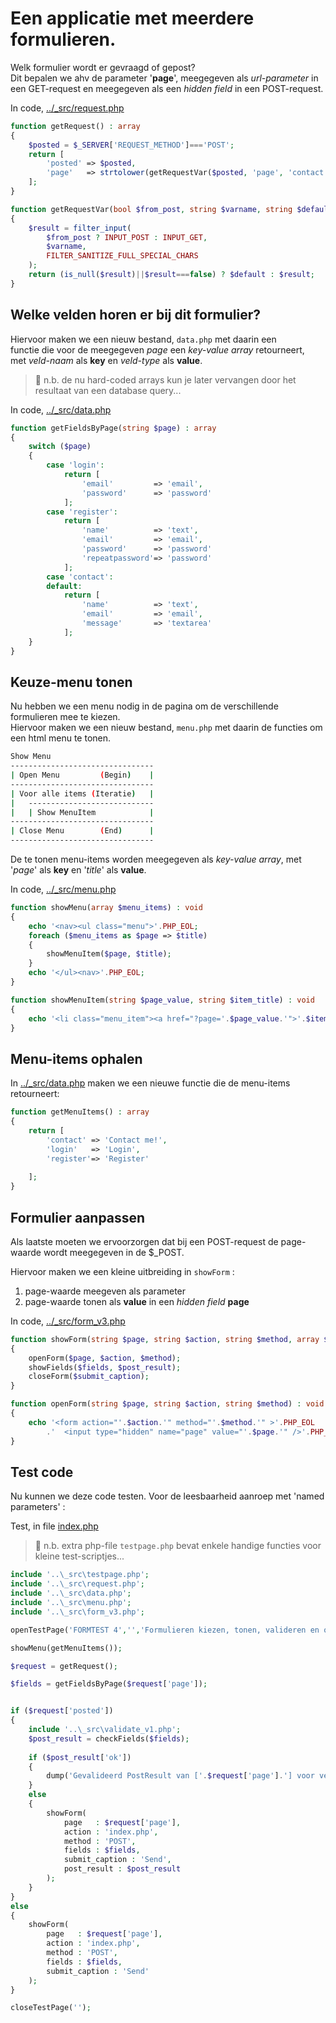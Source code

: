 # Een applicatie met meerdere formulieren.
  
  Welk formulier wordt er gevraagd of gepost?   
  Dit bepalen we ahv de parameter '**page**', 
  meegegeven als *url-parameter* in een GET-request 
  en meegegeven als een *hidden field* in een POST-request.
  
  In code, [../_src/request.php](../_src/request.php)
```php 
function getRequest() : array
{
	$posted = $_SERVER['REQUEST_METHOD']==='POST';
	return [
		'posted' => $posted,
		'page' 	 => strtolower(getRequestVar($posted, 'page', 'contact'))	
	];
}

function getRequestVar(bool $from_post, string $varname, string $default) : string
{
	$result = filter_input(
		$from_post ? INPUT_POST : INPUT_GET,
		$varname,
		FILTER_SANITIZE_FULL_SPECIAL_CHARS
	);
	return (is_null($result)||$result===false) ? $default : $result;
}
``` 
## Welke velden horen er bij dit formulier?
  Hiervoor maken we een nieuw bestand, `data.php` met daarin een   
  functie die voor de meegegeven *page* een *key-value array* retourneert,   
  met *veld-naam* als **key** en *veld-type* als **value**.
  
> 📝 n.b.  de nu hard-coded arrays kun je later vervangen door het resultaat van een database query...

  In code, [../_src/data.php](../_src/data.php)
```php 
function getFieldsByPage(string $page) : array
{
	switch ($page)
	{
		case 'login':
			return [
				'email' 		=> 'email',
				'password' 		=> 'password'
			];
		case 'register':
			return [
				'name' 			=> 'text',
				'email' 		=> 'email',
				'password' 		=> 'password'
				'repeatpassword'=> 'password'
			];
		case 'contact':
		default: 
			return [
				'name' 			=> 'text',
				'email' 		=> 'email',
				'message' 		=> 'textarea'
			];
	}
}	

``` 
## Keuze-menu tonen
  Nu hebben we een menu nodig in de pagina om de verschillende formulieren 
  mee te kiezen.    
  Hiervoor maken we een nieuw bestand, `menu.php` met daarin de functies
  om een html menu te tonen.

```sh  
Show Menu
--------------------------------
| Open Menu         (Begin)    | 
--------------------------------
| Voor alle items (Iteratie)   |
|   ---------------------------- 
|   | Show MenuItem            |						
--------------------------------	
| Close Menu        (End)      |
--------------------------------
 ``` 
  De te tonen menu-items worden meegegeven als *key-value array*, 
  met '*page*' als **key** en '*title*' als	**value**.
  
  In code, [../_src/menu.php](../_src/menu.php)
```php
function showMenu(array $menu_items) : void
{
	echo '<nav><ul class="menu">'.PHP_EOL;
	foreach ($menu_items as $page => $title)
	{
		showMenuItem($page, $title);
	}
	echo '</ul><nav>'.PHP_EOL;
}

function showMenuItem(string $page_value, string $item_title) : void	
{
	echo '<li class="menu_item"><a href="?page='.$page_value.'">'.$item_title.'</a></li>'.PHP_EOL;
}
``` 
## Menu-items ophalen
  In [../_src/data.php](../_src/data.php) maken we een nieuwe functie die de menu-items retourneert:
```php
function getMenuItems() : array
{
	return [
		'contact' => 'Contact me!',
		'login'	  => 'Login',
		'register'=> 'Register'		
	
	];
}
``` 
## Formulier aanpassen
  Als laatste moeten we ervoorzorgen dat bij een POST-request de page-waarde 
  wordt meegegeven in de $_POST.
	
  Hiervoor maken we een kleine uitbreiding in `showForm` :
1. page-waarde meegeven als parameter
2. page-waarde tonen als **value** in een *hidden field* **page**

  In code, [../_src/form_v3.php](../_src/form_v3.php)
```php 
function showForm(string $page, string $action, string $method, array $fields, string $submit_caption, array $post_result = []) : void
{
	openForm($page, $action, $method);
	showFields($fields, $post_result);
	closeForm($submit_caption);
}

function openForm(string $page, string $action, string $method) : void
{
    echo '<form action="'.$action.'" method="'.$method.'" >'.PHP_EOL
		.'	<input type="hidden" name="page" value="'.$page.'" />'.PHP_EOL;
}

``` 
## Test code
Nu kunnen we deze code testen.
Voor de leesbaarheid aanroep met 'named parameters' :

Test, in file [index.php](/essentials/forms/04-Stap/index.php)

> 📝 n.b. extra php-file `testpage.php` bevat enkele handige functies voor kleine test-scriptjes... 
```php 
include '..\_src\testpage.php';
include '..\_src\request.php';
include '..\_src\data.php';
include '..\_src\menu.php';
include '..\_src\form_v3.php';

openTestPage('FORMTEST 4','','Formulieren kiezen, tonen, valideren en opnieuw tonen');

showMenu(getMenuItems());

$request = getRequest();

$fields = getFieldsByPage($request['page']);


if ($request['posted'])
{
    include '..\_src\validate_v1.php';
    $post_result = checkFields($fields);
    
    if ($post_result['ok'])
    {	
        dump('Gevalideerd PostResult van ['.$request['page'].'] voor verdere verwerking', $post_result);
    }
    else
    {
        showForm(
            page   : $request['page'],   
            action : 'index.php', 
            method : 'POST', 
            fields : $fields, 
            submit_caption : 'Send',
            post_result : $post_result
        );
    }		
}		
else
{
    showForm(
        page   : $request['page'],   
        action : 'index.php', 
        method : 'POST', 
        fields : $fields, 
        submit_caption : 'Send'
    );
}   

closeTestPage('');



	